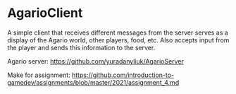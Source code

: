 # AgarioClient
A simple client that receives different messages from the server serves as a display of the Agario world, other players, food, etc.
Also accepts input from the player and sends this information to the server.

Agario server: https://github.com/yuradanyliuk/AgarioServer

Make for assignment: https://github.com/introduction-to-gamedev/assignments/blob/master/2021/assignment_4.md
